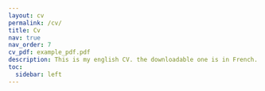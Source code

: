 ```yaml
---
layout: cv
permalink: /cv/
title: Cv
nav: true
nav_order: 7
cv_pdf: example_pdf.pdf
description: This is my english CV. the downloadable one is in French.
toc:
  sidebar: left
---
```

